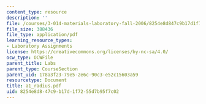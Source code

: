 ```yaml
---
content_type: resource
description: ''
file: /courses/3-014-materials-laboratory-fall-2006/8254e8d847c9b17d1f7255d7b95f7c02_a1_radius.pdf
file_size: 388436
file_type: application/pdf
learning_resource_types:
- Laboratory Assignments
license: https://creativecommons.org/licenses/by-nc-sa/4.0/
ocw_type: OCWFile
parent_title: Labs
parent_type: CourseSection
parent_uid: 178a3f23-79e5-2e6c-90c3-e52c15603a59
resourcetype: Document
title: a1_radius.pdf
uid: 8254e8d8-47c9-b17d-1f72-55d7b95f7c02
---
```

